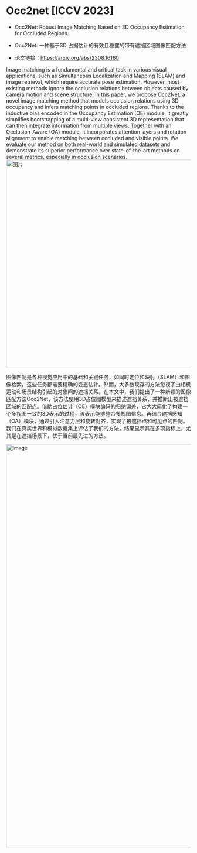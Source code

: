 # Occ2net [ICCV 2023]
- Occ2Net: Robust Image Matching Based on 3D Occupancy Estimation for Occluded Regions
  
- Occ2Net: 一种基于3D 占据估计的有效且稳健的带有遮挡区域图像匹配方法

- 论文链接：https://arxiv.org/abs/2308.16160

Image matching is a fundamental and critical task in various visual applications, such as Simultaneous Localization and Mapping (SLAM) and image retrieval, which require accurate pose estimation. However, most existing methods ignore the occlusion relations between objects caused by camera motion and scene structure. In this paper, we propose Occ2Net, a novel image matching method that models occlusion relations using 3D occupancy and infers matching points in occluded regions. Thanks to the inductive bias encoded in the Occupancy Estimation (OE) module, it greatly simplifies bootstrapping of a multi-view consistent 3D representation that can then integrate information from multiple views. Together with an Occlusion-Aware (OA) module, it incorporates attention layers and rotation alignment to enable matching between occluded and visible points. We evaluate our method on both real-world and simulated datasets and demonstrate its superior performance over state-of-the-art methods on several metrics, especially in occlusion scenarios.
<img width="568" alt="图片" src="https://github.com/megvii-research/Occ2net/assets/106311350/681a9bb8-593c-4f25-84f1-e62dad238051">

图像匹配是各种视觉应用中的基础和关键任务，如同时定位和映射（SLAM）和图像检索，这些任务都需要精确的姿态估计。然而，大多数现存的方法忽视了由相机运动和场景结构引起的对象间的遮挡关系。在本文中，我们提出了一种新颖的图像匹配方法Occ2Net，该方法使用3D占位图模型来描述遮挡关系，并推断出被遮挡区域的匹配点。借助占位估计（OE）模块编码的归纳偏差，它大大简化了构建一个多视图一致的3D表示的过程，该表示能够整合多视图信息。再结合遮挡感知（OA）模块，通过引入注意力层和旋转对齐，实现了被遮挡点和可见点的匹配。我们在真实世界和模拟数据集上评估了我们的方法，结果显示其在多项指标上，尤其是在遮挡场景下，优于当前最先进的方法。


<img width="1100" alt="image" src="https://github.com/megvii-research/Occ2net/assets/106311350/b0a2f03b-67bf-48fc-813e-d4b2f37d5070">






